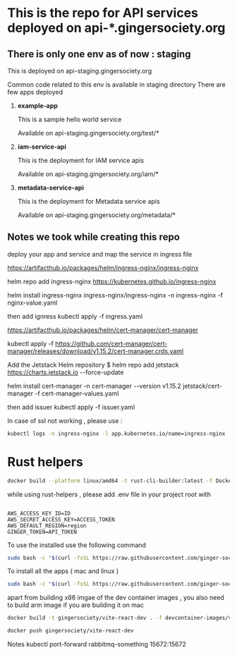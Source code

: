 # This is the repo for API services deployed on api-*.gingersociety.org


## There is only one env as of now : staging

This is deployed on api-staging.gingersociety.org

Common code related to this env is available in staging directory
There are few apps deployed

1. **example-app**

    This is a sample hello world service

    Available on api-staging.gingersociety.org/test/*
2. **iam-service-api**

    This is the deployment for IAM service apis

    Available on api-staging.gingersociety.org/iam/*
3. **metadata-service-api**

    This is the deployment for Metadata service apis

    Available on api-staging.gingersociety.org/metadata/*


## Notes we took while creating this repo

deploy your app and service and map the service in ingress file

https://artifacthub.io/packages/helm/ingress-nginx/ingress-nginx

helm repo add ingress-nginx https://kubernetes.github.io/ingress-nginx


helm install ingress-nginx ingress-nginx/ingress-nginx -n ingress-nginx -f nginx-value.yaml 

then add ignress
kubectl apply -f ingress.yaml


https://artifacthub.io/packages/helm/cert-manager/cert-manager

kubectl apply -f https://github.com/cert-manager/cert-manager/releases/download/v1.15.2/cert-manager.crds.yaml

Add the Jetstack Helm repository
$ helm repo add jetstack https://charts.jetstack.io --force-update

helm install cert-manager -n cert-manager --version v1.15.2 jetstack/cert-manager -f cert-manager-values.yaml

then add issuer
kubectl apply -f issuer.yaml

In case of ssl not working , please use : 
```sh
kubectl logs -n ingress-nginx -l app.kubernetes.io/name=ingress-nginx
```


# Rust helpers

```sh
docker build --platform linux/amd64 -t rust-cli-builder:latest -f Dockerfile.build  .

```

while using rust-helpers , please add .env file in your project root with 

```env

AWS_ACCESS_KEY_ID=ID
AWS_SECRET_ACCESS_KEY=ACCESS_TOKEN
AWS_DEFAULT_REGION=region
GINGER_TOKEN=API_TOKEN

```

To use the installed use the following command

```sh
sudo bash -c "$(curl -fsSL https://raw.githubusercontent.com/ginger-society/infra-as-code-repo/main/rust-helpers/installer.sh)" -- ginger-society/ginger-connector:latest
```
To install all the apps ( mac and linux )

```sh
sudo bash -c "$(curl -fsSL https://raw.githubusercontent.com/ginger-society/infra-as-code-repo/main/rust-helpers/install-all-clis.sh)"

```

apart from building x86 imgae of the dev container images , you also need to build arm image if you are building it on mac

```sh
docker build -t gingersociety/vite-react-dev . -f devcontainer-images/vite-react/Dockerfile.dev

```

```sh
docker push gingersociety/vite-react-dev

```


Notes
kubectl port-forward rabbitmq-something 15672:15672
